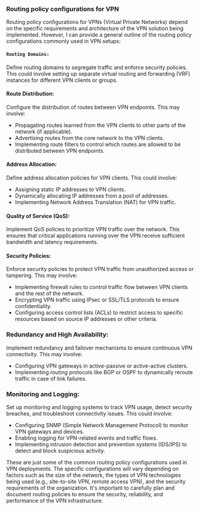 ### Routing policy configurations for VPN
Routing policy configurations for VPNs (Virtual Private Networks) depend on the specific requirements and architecture of the VPN solution being implemented. However, I can provide a general outline of the routing policy configurations commonly used in VPN setups:

#### `Routing Domains:`
Define routing domains to segregate traffic and enforce security policies. This could involve setting up separate virtual routing and forwarding (VRF) instances for different VPN clients or groups.

#### Route Distribution:
Configure the distribution of routes between VPN endpoints. This may involve:
- Propagating routes learned from the VPN clients to other parts of the network (if applicable).
- Advertising routes from the core network to the VPN clients.
- Implementing route filters to control which routes are allowed to be distributed between VPN endpoints.

#### Address Allocation:
Define address allocation policies for VPN clients. This could involve:
- Assigning static IP addresses to VPN clients.
- Dynamically allocating IP addresses from a pool of addresses.
- Implementing Network Address Translation (NAT) for VPN traffic.

#### Quality of Service (QoS):
Implement QoS policies to prioritize VPN traffic over the network. This ensures that critical applications running over the VPN receive sufficient bandwidth and latency requirements.

#### Security Policies:
Enforce security policies to protect VPN traffic from unauthorized access or tampering. This may involve:
- Implementing firewall rules to control traffic flow between VPN clients and the rest of the network.
- Encrypting VPN traffic using IPsec or SSL/TLS protocols to ensure confidentiality.
- Configuring access control lists (ACLs) to restrict access to specific resources based on source IP addresses or other criteria.

### Redundancy and High Availability:
Implement redundancy and failover mechanisms to ensure continuous VPN connectivity. This may involve:
- Configuring VPN gateways in active-passive or active-active clusters.
- Implementing routing protocols like BGP or OSPF to dynamically reroute traffic in case of link failures.

### Monitoring and Logging:
Set up monitoring and logging systems to track VPN usage, detect security breaches, and troubleshoot connectivity issues. This could involve:
- Configuring SNMP (Simple Network Management Protocol) to monitor VPN gateways and devices.
- Enabling logging for VPN-related events and traffic flows.
- Implementing intrusion detection and prevention systems (IDS/IPS) to detect and block suspicious activity.

These are just some of the common routing policy configurations used in VPN deployments. The specific configurations will vary depending on factors such as the size of the network, the types of VPN technologies being used (e.g., site-to-site VPN, remote access VPN), and the security requirements of the organization. It's important to carefully plan and document routing policies to ensure the security, reliability, and performance of the VPN infrastructure.

